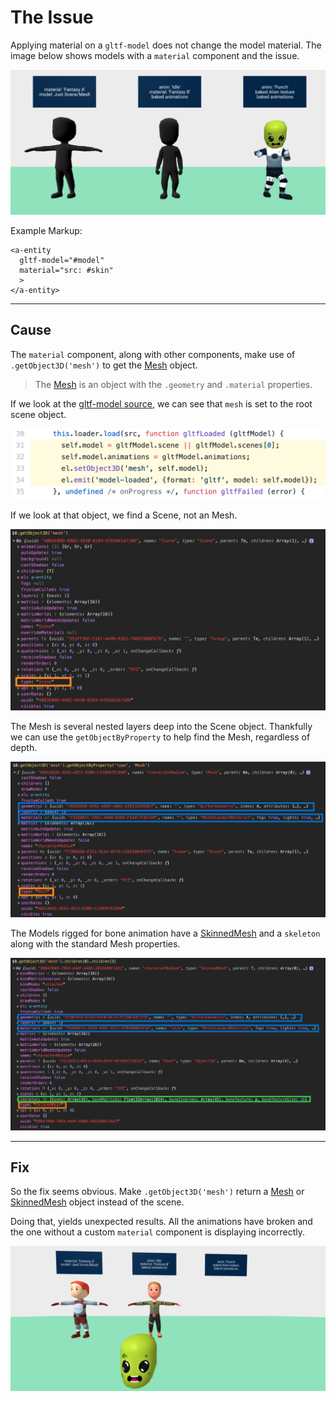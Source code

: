 # The Issue

Applying material on a `gltf-model` does not change the model material. The image below shows models with a `material` component and the issue.

![model_nested_mesh](./imgs/model_nested_mesh.png)

Example Markup:

```
<a-entity
  gltf-model="#model"
  material="src: #skin"
  >
</a-entity>

```


---
## Cause

The `material` component, along with other components, make use of `.getObject3D('mesh')` to get the [Mesh](https://threejs.org/docs/index.html#api/en/objects/Mesh) object.

> The [Mesh](https://threejs.org/docs/index.html#api/en/objects/Mesh) is an object with the `.geometry` and `.material` properties.

If we look at the [gltf-model source](https://github.com/aframevr/aframe/blob/master/src/components/gltf-model.js#L31-L34), we can see that `mesh` is set to the root scene object.

![code_import_mesh_1](./imgs/code_import_mesh_1.png)

If we look at that object, we find a Scene, not an Mesh.

![import_mesh_level_1](./imgs/import_mesh_level_1.png)

The Mesh is several nested layers deep into the Scene object. Thankfully we can use the `getObjectByProperty` to help find the Mesh, regardless of depth.

![import_mesh_level_3_no_anim](./imgs/import_mesh_level_3_no_anim.png)

The Models rigged for bone animation have a [SkinnedMesh](https://threejs.org/docs/index.html#api/en/objects/SkinnedMesh) and a `skeleton` along with the standard Mesh properties.

![import_mesh_level_3](./imgs/import_mesh_level_3.png)

---
## Fix

So the fix seems obvious. Make `.getObject3D('mesh')` return a [Mesh](https://threejs.org/docs/index.html#api/en/objects/Mesh) or [SkinnedMesh](https://threejs.org/docs/index.html#api/en/objects/SkinnedMesh) object instead of the scene.

Doing that, yields unexpected results. All the animations have broken and the one without a custom `material` component is displaying incorrectly.

![model_nested_mesh_2](./imgs/model_nested_mesh_2.png)
